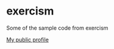 # exercism
Some of the sample code from exercism

[My public profile](https://exercism.org/profiles/alexandru-calinoiu)
